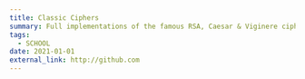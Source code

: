 ```yaml
---
title: Classic Ciphers
summary: Full implementations of the famous RSA, Caesar & Viginere ciphers with a modern GUI. (view on GitHub)
tags:
  - SCHOOL
date: 2021-01-01
external_link: http://github.com
---
```

